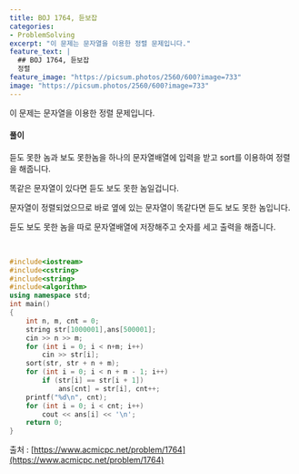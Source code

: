 ```yaml
---
title: BOJ 1764, 듣보잡
categories:
- ProblemSolving
excerpt: "이 문제는 문자열을 이용한 정렬 문제입니다."
feature_text: |
  ## BOJ 1764, 듣보잡
  정렬
feature_image: "https://picsum.photos/2560/600?image=733"
image: "https://picsum.photos/2560/600?image=733"
---
```


이 문제는 문자열을 이용한 정렬 문제입니다.

<h4>풀이</h4> 
듣도 못한 놈과 보도 못한놈을 하나의 문자열배열에 입력을 받고 sort를 이용하여 정렬을 해줍니다.

똑같은 문자열이 있다면 듣도 보도 못한 놈일겁니다.

문자열이 정렬되었으므로 바로 옆에 있는 문자열이 똑같다면 듣도 보도 못한 놈입니다.

듣도 보도 못한 놈을 따로 문자열배열에 저장해주고 숫자를 세고 출력을 해줍니다.

​


```c++
#include<iostream>
#include<cstring>
#include<string>
#include<algorithm>
using namespace std;
int main()
{
	int n, m, cnt = 0;
	string str[1000001],ans[500001];
	cin >> n >> m;
	for (int i = 0; i < n+m; i++)
		cin >> str[i];
	sort(str, str + n + m);
	for (int i = 0; i < n + m - 1; i++)
		if (str[i] == str[i + 1])
			ans[cnt] = str[i], cnt++;
	printf("%d\n", cnt);
	for (int i = 0; i < cnt; i++)
		cout << ans[i] << '\n';
	return 0;
}
```

출처 : [https://www.acmicpc.net/problem/1764](https://www.acmicpc.net/problem/1764)